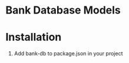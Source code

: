 # Bank Database Models

# Installation

1. Add bank-db to package.json in your project

```json

```
